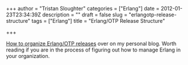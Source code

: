 +++
author = "Tristan Sloughter"
categories = ["Erlang"]
date = 2012-01-23T23:34:39Z
description = ""
draft = false
slug = "erlangotp-release-structure"
tags = ["Erlang"]
title = "Erlang/OTP Release Structure"

+++

[How to organize Erlang/OTP releases](http://ericbmerritt.posterous.com/95700741 "The Blog Post") over on my personal blog. Worth reading if you are in the process of figuring out how to manage Erlang in your organization.

